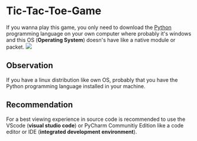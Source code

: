 # Tic-Tac-Toe-Game
 If you wanna play this game, you only need to download the <a href="https://www.python.org/downloads/" target="_blank" rel="external">Python</a> programming language on your own computer where probably it's windows and this OS (<strong>Operating System</strong>) doesn's have like a native module or packet.
 ![](https://img.shields.io/badge/python-3670A0?style=for-the-badge&logo=python&logoColor=ffdd54)
 ## Observation
 If you have a linux distribution like own OS, probably that you have the Python programming language installed in your machine.
 ## Recommendation
 For a best viewing experience in source code is recommended to use the VScode (<strong>visual studio code</strong>) or PyCharm Communitiy Edition like a code editor or IDE (<strong>integrated development environment</strong>).
